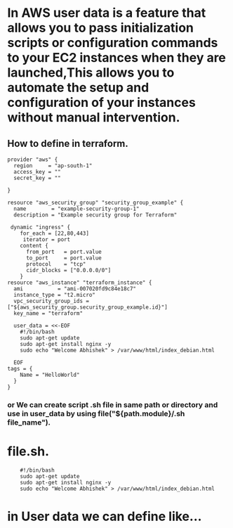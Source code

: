 # In AWS user data is a feature that allows you to pass initialization scripts or configuration commands to your EC2 instances when they are launched,This allows you to automate the setup and configuration of your instances without manual intervention.
## How to define in terraform.
```
provider "aws" {
  region     = "ap-south-1"
  access_key = ""
  secret_key = ""

}

resource "aws_security_group" "security_group_example" {
  name        = "example-security-group-1"
  description = "Example security group for Terraform"

 dynamic "ingress" {
    for_each = [22,80,443]
     iterator = port
    content {
      from_port   = port.value
      to_port     = port.value
      protocol    = "tcp" 
      cidr_blocks = ["0.0.0.0/0"]
    }
resource "aws_instance" "terraform_instance" {
  ami           = "ami-007020fd9c84e18c7"
  instance_type = "t2.micro"
  vpc_security_group_ids = ["${aws_security_group.security_group_example.id}"]
  key_name = "terraform"

  user_data = <<-EOF
    #!/bin/bash
    sudo apt-get update
    sudo apt-get install nginx -y
    sudo echo "Welcome Abhishek" > /var/www/html/index_debian.html
    
  EOF
tags = {
    Name = "HelloWorld"
  }
}
```
### or We can create script .sh file in same path or directory and use in user_data by using file("${path.module}/.sh file_name").
# file.sh.
```
    #!/bin/bash
    sudo apt-get update
    sudo apt-get install nginx -y
    sudo echo "Welcome Abhishek" > /var/www/html/index_debian.html
```
# in User data we can define like...
